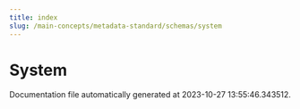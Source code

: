 ```yaml
---
title: index
slug: /main-concepts/metadata-standard/schemas/system
---
```


# System

Documentation file automatically generated at 2023-10-27 13:55:46.343512.
